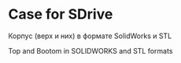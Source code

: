 # Case for SDrive

Корпус (верх и них) в формате SolidWorks и STL

Top and Bootom in SOLIDWORKS and STL formats

